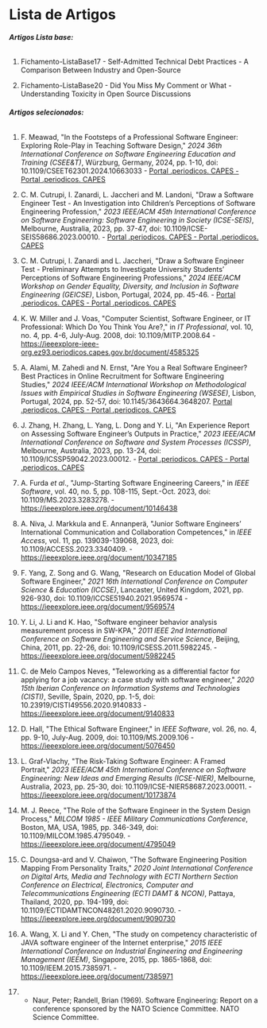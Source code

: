 # **Lista de Artigos**

###### **Artigos Lista base:**

1. Fichamento-ListaBase17 - Self-Admitted Technical Debt Practices - A Comparison Between Industry and Open-Source

2. Fichamento-ListaBase20 - Did You Miss My Comment or What - Understanding Toxicity in Open Source Discussions

###### **Artigos selecionados:**

1. F. Meawad, "In the Footsteps of a Professional Software Engineer: Exploring Role-Play in Teaching Software Design," *2024 36th International Conference on Software Engineering Education and Training (CSEE&T)*, Würzburg, Germany, 2024, pp. 1-10, doi: 10.1109/CSEET62301.2024.10663033 - [Portal .periodicos. CAPES - Portal .periodicos. CAPES](https://ieeexplore-ieee-org.ez93.periodicos.capes.gov.br/document/10663033)

2. C. M. Cutrupi, I. Zanardi, L. Jaccheri and M. Landoni, "Draw a Software Engineer Test - An Investigation into Children’s Perceptions of Software Engineering Profession," *2023 IEEE/ACM 45th International Conference on Software Engineering: Software Engineering in Society (ICSE-SEIS)*, Melbourne, Australia, 2023, pp. 37-47, doi: 10.1109/ICSE-SEIS58686.2023.00010. - [Portal .periodicos. CAPES - Portal .periodicos. CAPES](https://ieeexplore-ieee-org.ez93.periodicos.capes.gov.br/document/10173894)

3. C. M. Cutrupi, I. Zanardi and L. Jaccheri, "Draw a Software Engineer Test - Preliminary Attempts to Investigate University Students’ Perceptions of Software Engineering Professions," *2024 IEEE/ACM Workshop on Gender Equality, Diversity, and Inclusion in Software Engineering (GEICSE)*, Lisbon, Portugal, 2024, pp. 45-46. - [Portal .periodicos. CAPES - Portal .periodicos. CAPES](https://ieeexplore-ieee-org.ez93.periodicos.capes.gov.br/document/10647149)

4. K. W. Miller and J. Voas, "Computer Scientist, Software Engineer, or IT Professional: Which Do You Think You Are?," in *IT Professional*, vol. 10, no. 4, pp. 4-6, July-Aug. 2008, doi: 10.1109/MITP.2008.64 - https://ieeexplore-ieee-org.ez93.periodicos.capes.gov.br/document/4585325

5. A. Alami, M. Zahedi and N. Ernst, "Are You a Real Software Engineer? Best Practices in Online Recruitment for Software Engineering Studies," *2024 IEEE/ACM International Workshop on Methodological Issues with Empirical Studies in Software Engineering (WSESE)*, Lisbon, Portugal, 2024, pp. 52-57, doi: 10.1145/3643664.3648207. [Portal .periodicos. CAPES - Portal .periodicos. CAPES](https://ieeexplore-ieee-org.ez93.periodicos.capes.gov.br/document/10707615)

6. J. Zhang, H. Zhang, L. Yang, L. Dong and Y. Li, "An Experience Report on Assessing Software Engineer’s Outputs in Practice," *2023 IEEE/ACM International Conference on Software and System Processes (ICSSP)*, Melbourne, Australia, 2023, pp. 13-24, doi: 10.1109/ICSSP59042.2023.00012. - [Portal .periodicos. CAPES - Portal .periodicos. CAPES](https://ieeexplore-ieee-org.ez93.periodicos.capes.gov.br/document/10169069)

7. A. Furda *et al*., "Jump-Starting Software Engineering Careers," in *IEEE Software*, vol. 40, no. 5, pp. 108-115, Sept.-Oct. 2023, doi: 10.1109/MS.2023.3283278. - https://ieeexplore.ieee.org/document/10146438 

8. A. Niva, J. Markkula and E. Annanperä, "Junior Software Engineers’ International Communication and Collaboration Competences," in *IEEE Access*, vol. 11, pp. 139039-139068, 2023, doi: 10.1109/ACCESS.2023.3340409. - https://ieeexplore.ieee.org/document/10347185

9. F. Yang, Z. Song and G. Wang, "Research on Education Model of Global Software Engineer," *2021 16th International Conference on Computer Science & Education (ICCSE)*, Lancaster, United Kingdom, 2021, pp. 926-930, doi: 10.1109/ICCSE51940.2021.9569574 - https://ieeexplore.ieee.org/document/9569574

10. Y. Li, J. Li and K. Hao, "Software engineer behavior analysis measurement process in SW-KPA," *2011 IEEE 2nd International Conference on Software Engineering and Service Science*, Beijing, China, 2011, pp. 22-26, doi: 10.1109/ICSESS.2011.5982245. - https://ieeexplore.ieee.org/document/5982245

11. C. de Melo Campos Neves, "Teleworking as a differential factor for applying for a job vacancy: a case study with software engineer," *2020 15th Iberian Conference on Information Systems and Technologies (CISTI)*, Seville, Spain, 2020, pp. 1-5, doi: 10.23919/CISTI49556.2020.9140833 - https://ieeexplore.ieee.org/document/9140833

12. D. Hall, "The Ethical Software Engineer," in *IEEE Software*, vol. 26, no. 4, pp. 9-10, July-Aug. 2009, doi: 10.1109/MS.2009.106 - https://ieeexplore.ieee.org/document/5076450

13. L. Graf-Vlachy, "The Risk-Taking Software Engineer: A Framed Portrait," *2023 IEEE/ACM 45th International Conference on Software Engineering: New Ideas and Emerging Results (ICSE-NIER)*, Melbourne, Australia, 2023, pp. 25-30, doi: 10.1109/ICSE-NIER58687.2023.00011. - https://ieeexplore.ieee.org/document/10173874

14. M. J. Reece, "The Role of the Software Engineer in the System Design Process," *MILCOM 1985 - IEEE Military Communications Conference*, Boston, MA, USA, 1985, pp. 346-349, doi: 10.1109/MILCOM.1985.4795049. - https://ieeexplore.ieee.org/document/4795049

15. C. Doungsa-ard and V. Chaiwon, "The Software Engineering Position Mapping From Personality Traits," *2020 Joint International Conference on Digital Arts, Media and Technology with ECTI Northern Section Conference on Electrical, Electronics, Computer and Telecommunications Engineering (ECTI DAMT & NCON)*, Pattaya, Thailand, 2020, pp. 194-199, doi: 10.1109/ECTIDAMTNCON48261.2020.9090730. - https://ieeexplore.ieee.org/document/9090730

16. A. Wang, X. Li and Y. Chen, "The study on competency characteristic of JAVA software engineer of the Internet enterprise," *2015 IEEE International Conference on Industrial Engineering and Engineering Management (IEEM)*, Singapore, 2015, pp. 1865-1868, doi: 10.1109/IEEM.2015.7385971. - https://ieeexplore.ieee.org/document/7385971

17. - Naur, Peter; Randell, Brian (1969). Software Engineering: Report on a conference sponsored by the NATO Science Committee. NATO Science Committee.
